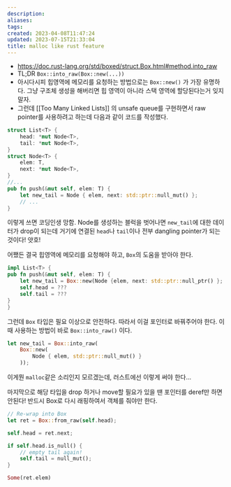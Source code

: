 ```yaml
---
description:
aliases: 
tags: 
created: 2023-04-08T11:47:24
updated: 2023-07-15T21:33:04
title: malloc like rust feature
---
```

- https://doc.rust-lang.org/std/boxed/struct.Box.html#method.into_raw
- TL;DR `Box::into_raw(Box::new(...))`
- 아시다시피 힙영역에 메모리를 요청하는 방법으로는 `Box::new()` 가 가장 유명하다. 그냥 구조체 생성을 해버리면 힙 영역이 아니라 스택 영역에 할당된다는거 잊지말자.
- 그런데 [[Too Many Linked Lists]] 의 unsafe queue를 구현하면서 raw pointer를 사용하려고 하는데 다음과 같이 코드를 작성했다.

```rust
struct List<T> {
	head: *mut Node<T>,
	tail: *mut Node<T>,
}
struct Node<T> {
	elem: T,
	next: *mut Node<T>,
}
//...
pub fn push(&mut self, elem: T) {
	let new_tail = Node { elem, next: std::ptr::null_mut() };
	// ...
}
```

이렇게 쓰면 코딩인생 망함. Node를 생성하는 블럭을 벗어나면 `new_tail`에 대한 데이터가 drop이 되는데 거기에 연결된 `head`나 `tail`이나 전부 dangling pointer가 되는 것이다! 얏호! 

어쨌든 결국 힙영역에 메모리를 요청해야 하고, `Box`의 도움을 받아야 한다. 

```rust
impl List<T> {
pub fn push(&mut self, elem: T) {
	let new_tail = Box::new(Node {elem, next: std::ptr::null_ptr() };
	self.head = ???
	self.tail = ???
}
}
```

그런데 `Box` 타입은 필요 이상으로 안전하다. 따라서 이걸 포인터로 바꿔주어야 한다. 이때 사용하는 방법이 바로 `Box::into_raw()` 이다.

```rust
let new_tail = Box::into_raw(
	Box::new(
		Node { elem, std::ptr::null_mut() }
	));
```

이게뭔 `malloc`같은 소리인지 모르겠는데, 러스트에선 이렇게 써야 한다...

마지막으로 해당 타입을 drop 하거나 move할 필요가 있을 땐 포인터를 deref만 하면 안된다! 반드시 Box로 다시 래핑하여서 객체를 줘야만 한다.

```rust
// Re-wrap into Box
let ret = Box::from_raw(self.head);

self.head = ret.next;

if self.head.is_null() {
	// empty tail again!
	self.tail = null_mut();
}

Some(ret.elem)
```
